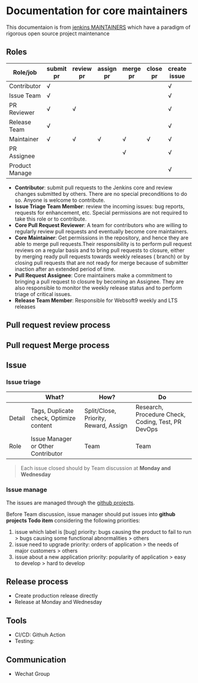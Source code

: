 # Documentation for core maintainers

This documentaion is from [jenkins MAINTAINERS](https://github.com/jenkinsci/jenkins/blob/master/docs/MAINTAINERS.adoc) which have a paradigm of rigorous open source project maintenance

## Roles

| Role/job       | submit pr | review pr | assign pr | merge pr | close pr | create issue | manage issue | release |
| -------------- | --------- | --------- | --------- | -------- | -------- | ------------ | ------------ | ------- |
| Contributor    | √         |           |           |          |          | √            |              |         |
| Issue Team     | √         |           |           |          |          | √            | √            |         |
| PR Reviewer    | √         | √         |           |          |          | √            |              |         |
| Release Team   | √         |           |           |          |          | √            |              | √       |
| Maintainer     | √         | √         | √         | √        | √        | √            |              |         |
| PR Assignee    |           |           |           | √        |          | √            |              |         |
| Product Manage |           |           |           |          |          | √            |              |         |

- **Contributor**: submit pull requests to the Jenkins core and review changes submitted by others. There are no special preconditions to do so. Anyone is welcome to contribute.
- **Issue Triage Team Member**: review the incoming issues: bug reports, requests for enhancement, etc. Special permissions are not required to take this role or to contribute.
- **Core Pull Request Reviewer**: A team for contributors who are willing to regularly review pull requests and eventually become core maintainers.
- **Core Maintainer**: Get permissions in the repository, and hence they are able to merge pull requests.Their responsibility is to perform pull request reviews on a regular basis and to bring pull requests to closure, either by merging ready pull requests towards weekly releases ( branch) or by closing pull requests that are not ready for merge because of submitter inaction after an extended period of time.
- **Pull Request Assignee**: Core maintainers make a commitment to bringing a pull request to closure by becoming an Assignee. They are also responsible to monitor the weekly release status and to perform triage of critical issues.
- **Release Team Member**: Responsible for Websoft9 weekly and LTS releases

## Pull request review process

## Pull request Merge process

## Issue

### Issue triage

|        | What?                                   | How?                                  | Do                                                 |
| ------ | --------------------------------------- | ------------------------------------- | -------------------------------------------------- |
| Detail | Tags, Duplicate check, Optimize content | Split/Close, Priority, Reward, Assign | Research, Procedure Check, Coding, Test, PR DevOps |
| Role   | Issue Manager or Other Contributor      | Team                                  | Team                                               |

> Each issue closed should by Team discussion at **Monday and Wednesday**

### Issue manage

The issues are managed through the [github projects](https://github.com/orgs/Websoft9/projects/13).

Before Team discussion, issue manager should put issues into **github projects Todo item** considering the following priorities:

1. issue which label is [bug]
   priority: bugs causing the product to fail to run > bugs causing some functional abnormalities > others
2. issue need to upgrade
   priority: orders of application > the needs of major customers > others
3. issue about a new application
   priority: popularity of application > easy to develop > hard to develop

## Release process

- Create production release directly
- Release at Monday and Wednesday

## Tools

- CI/CD: Githuh Action
- Testing:

## Communication

- Wechat Group

